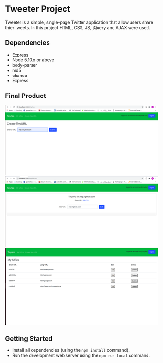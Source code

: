 # Tweeter Project

Tweeter is a simple, single-page Twitter application that allow users share thier tweets. In this project  HTML, CSS, JS, jQuery and AJAX were used. 

## Dependencies

- Express
- Node 5.10.x or above
- body-parser
- md5
- chance
- Express

## Final Product

!["A sreenshot for the creating a new short URL"](https://github.com/SarahAlAshwal/tinyapp/blob/master/Docs/CreateNewURL.png)
!["A screenshot for editing the longURl for one of the short URLs"](https://github.com/SarahAlAshwal/tinyapp/blob/master/Docs/EditUrl.png)
!["A screenshot for editing the longURl for one of the short URLs"](https://github.com/SarahAlAshwal/tinyapp/blob/master/Docs/UrlsPage.png)

## Getting Started

- Install all dependencies (using the `npm install` command).
- Run the development web server using the `npm run local` command.






